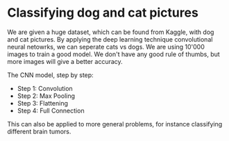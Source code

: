 # Classifying dog and cat pictures
We are given a huge dataset, which can be found from Kaggle, with dog and cat pictures. By applying the deep learning technique convolutional neural netowrks, we can seperate cats vs dogs. We are using 10'000 images to train a good model. We don't have any good rule of thumbs, but more images will give a better accuracy.

The CNN model, step by step:
* Step 1: Convolution
* Step 2: Max Pooling
* Step 3: Flattening
* Step 4: Full Connection

This can also be applied to more general problems, for instance classifying different brain tumors. 
